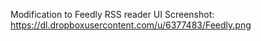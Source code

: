 Modification to Feedly RSS reader UI
Screenshot: https://dl.dropboxusercontent.com/u/6377483/Feedly.png